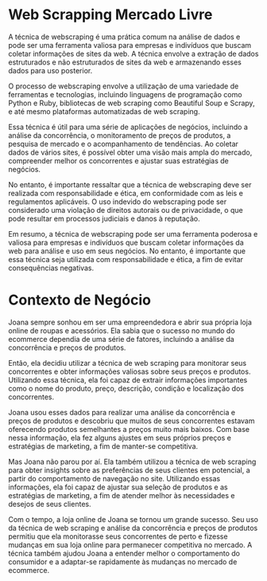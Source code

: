 # Web Scrapping Mercado Livre

A técnica de webscraping é uma prática comum na análise de dados e pode ser uma ferramenta valiosa para empresas e indivíduos que buscam coletar informações de sites da web. A técnica envolve a extração de dados estruturados e não estruturados de sites da web e armazenando esses dados para uso posterior.

O processo de webscraping envolve a utilização de uma variedade de ferramentas e tecnologias, incluindo linguagens de programação como Python e Ruby, bibliotecas de web scraping como Beautiful Soup e Scrapy, e até mesmo plataformas automatizadas de web scraping.

Essa técnica é útil para uma série de aplicações de negócios, incluindo a análise da concorrência, o monitoramento de preços de produtos, a pesquisa de mercado e o acompanhamento de tendências. Ao coletar dados de vários sites, é possível obter uma visão mais ampla do mercado, compreender melhor os concorrentes e ajustar suas estratégias de negócios.

No entanto, é importante ressaltar que a técnica de webscraping deve ser realizada com responsabilidade e ética, em conformidade com as leis e regulamentos aplicáveis. O uso indevido do webscraping pode ser considerado uma violação de direitos autorais ou de privacidade, o que pode resultar em processos judiciais e danos à reputação.

Em resumo, a técnica de webscraping pode ser uma ferramenta poderosa e valiosa para empresas e indivíduos que buscam coletar informações da web para análise e uso em seus negócios. No entanto, é importante que essa técnica seja utilizada com responsabilidade e ética, a fim de evitar consequências negativas.

# Contexto de Negócio 
Joana sempre sonhou em ser uma empreendedora e abrir sua própria loja online de roupas e acessórios. Ela sabia que o sucesso no mundo do ecommerce dependia de uma série de fatores, incluindo a análise da concorrência e preços de produtos.

Então, ela decidiu utilizar a técnica de web scraping para monitorar seus concorrentes e obter informações valiosas sobre seus preços e produtos. Utilizando essa técnica, ela foi capaz de extrair informações importantes como o nome do produto, preço, descrição, condição e localização dos concorrentes.

Joana usou esses dados para realizar uma análise da concorrência e preços de produtos e descobriu que muitos de seus concorrentes estavam oferecendo produtos semelhantes a preços muito mais baixos. Com base nessa informação, ela fez alguns ajustes em seus próprios preços e estratégias de marketing, a fim de manter-se competitiva.

Mas Joana não parou por aí. Ela também utilizou a técnica de web scraping para obter insights sobre as preferências de seus clientes em potencial, a partir do comportamento de navegação no site. Utilizando essas informações, ela foi capaz de ajustar sua seleção de produtos e as estratégias de marketing, a fim de atender melhor às necessidades e desejos de seus clientes.

Com o tempo, a loja online de Joana se tornou um grande sucesso. Seu uso da técnica de web scraping e análise da concorrência e preços de produtos permitiu que ela monitorasse seus concorrentes de perto e fizesse mudanças em sua loja online para permanecer competitiva no mercado. A técnica também ajudou Joana a entender melhor o comportamento do consumidor e a adaptar-se rapidamente às mudanças no mercado de ecommerce.
